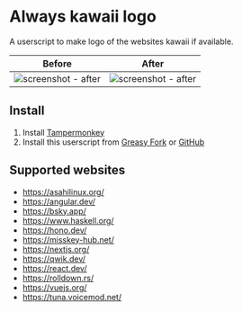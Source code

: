 # Always kawaii logo

A userscript to make logo of the websites kawaii if available.

| Before                                                                                                                                        | After                                                                                                                                         |
| --------------------------------------------------------------------------------------------------------------------------------------------- | --------------------------------------------------------------------------------------------------------------------------------------------- |
| <img alt="screenshot - after" src="https://github.com/p-toy-factory/always-kawaii-logo/assets/45930107/6d120054-34b9-4804-ad6b-913621290b86"> | <img alt="screenshot - after" src="https://github.com/p-toy-factory/always-kawaii-logo/assets/45930107/34ca2898-201a-4682-a6cd-e13b48db3fc1"> |

## Install

1. Install [Tampermonkey](https://www.tampermonkey.net)
2. Install this userscript from [Greasy Fork](https://greasyfork.org/zh-CN/scripts/494273-always-kawaii-logo) or [GitHub](https://raw.githubusercontent.com/p-toy-factory/always-kawaii-logo/main/script.user.js)

## Supported websites

- https://asahilinux.org/
- https://angular.dev/
- https://bsky.app/
- https://www.haskell.org/
- https://hono.dev/
- https://misskey-hub.net/
- https://nextjs.org/
- https://qwik.dev/
- https://react.dev/
- https://rolldown.rs/
- https://vuejs.org/
- https://tuna.voicemod.net/
